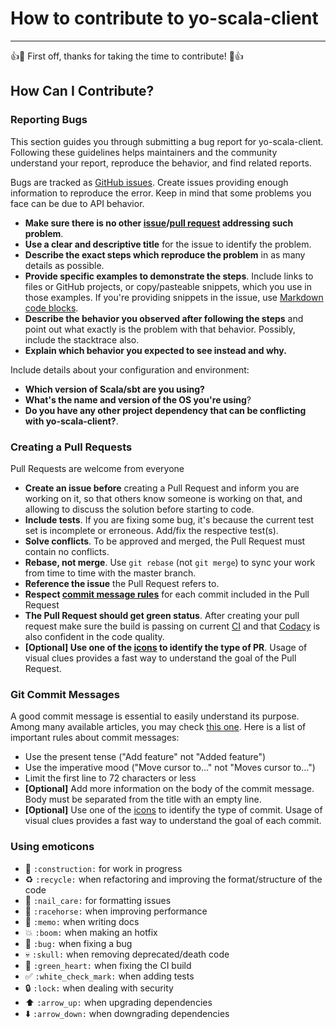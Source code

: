 # How to contribute to yo-scala-client
---

:+1::tada: First off, thanks for taking the time to contribute! :tada::+1:

## How Can I Contribute?

### Reporting Bugs

This section guides you through submitting a bug report for yo-scala-client. Following these guidelines helps maintainers and the community understand your report, reproduce the behavior, and find related reports.

Bugs are tracked as [GitHub issues](https://github.com/pedrorijo91/yo-scala-client/issues). Create issues providing enough information to reproduce the error. Keep in mind that some problems you face can be due to API behavior.

* **Make sure there is no other [issue](https://github.com/pedrorijo91/yo-scala-client/issues)/[pull request](https://github.com/pedrorijo91/yo-scala-client/pulls) addressing such problem**.
* **Use a clear and descriptive title** for the issue to identify the problem.
* **Describe the exact steps which reproduce the problem** in as many details as possible.
* **Provide specific examples to demonstrate the steps**. Include links to files or GitHub projects, or copy/pasteable snippets, which you use in those examples. If you're providing snippets in the issue, use [Markdown code blocks](https://help.github.com/articles/markdown-basics/#multiple-lines).
* **Describe the behavior you observed after following the steps** and point out what exactly is the problem with that behavior. Possibly, include the stacktrace also.
* **Explain which behavior you expected to see instead and why.**

Include details about your configuration and environment:

* **Which version of Scala/sbt are you using?**
* **What's the name and version of the OS you're using**?
* **Do you have any other project dependency that can be conflicting with yo-scala-client?**.

### Creating a Pull Requests

Pull Requests are welcome from everyone
* **Create an issue before** creating a Pull Request and inform you are working on it, so that others know someone is working on that, and allowing to discuss the solution before starting to code.
* **Include tests**. If you are fixing some bug, it's because the current test set is incomplete or erroneous. Add/fix the respective test(s).
* **Solve conflicts**. To be approved and merged, the Pull Request must contain no conflicts.
* **Rebase, not merge**. Use `git rebase` (not `git merge`) to sync your work from time to time with the master branch.
* **Reference the issue** the Pull Request refers to.
* **Respect [commit message rules](#git-commit-messages)** for each commit included in the Pull Request
* **The Pull Request should get green status**. After creating your pull request make sure the build is passing on current [CI](https://travis-ci.org/pedrorijo91/yo-scala-client)
and that [Codacy](https://www.codacy.com/app/pedrorijo91/yo-scala-client) is also confident in the code quality.
* **[Optional] Use one of the [icons](#using-emoticons) to identify the type of PR**. Usage of visual clues provides a fast way to understand the goal of the Pull Request.

### Git Commit Messages

A good commit message is essential to easily understand its purpose. Among many available articles, you may check [this one](http://tbaggery.com/2008/04/19/a-note-about-git-commit-messages.html).
Here is a list of important rules about commit messages:

* Use the present tense ("Add feature" not "Added feature")
* Use the imperative mood ("Move cursor to..." not "Moves cursor to...")
* Limit the first line to 72 characters or less
* **[Optional]** Add more information on the body of the commit message. Body must be separated from the title with an empty line.
* **[Optional]** Use one of the [icons](#using-emoticons) to identify the type of commit. Usage of visual clues provides a fast way to understand the goal of each commit.


### Using emoticons
  * :construction: `:construction:` for work in progress
  * :recycle: `:recycle:` when refactoring and improving the format/structure of the code
  * :nail_care: `:nail_care:` for formatting issues
  * :racehorse: `:racehorse:` when improving performance
  * :memo: `:memo:` when writing docs
  * :boom: `:boom:` when making an hotfix
  * :bug: `:bug:` when fixing a bug
  * :skull: `:skull:` when removing deprecated/death code
  * :green_heart: `:green_heart:` when fixing the CI build
  * :white_check_mark: `:white_check_mark:` when adding tests
  * :lock: `:lock:` when dealing with security
  * :arrow_up: `:arrow_up:` when upgrading dependencies
  * :arrow_down: `:arrow_down:` when downgrading dependencies
